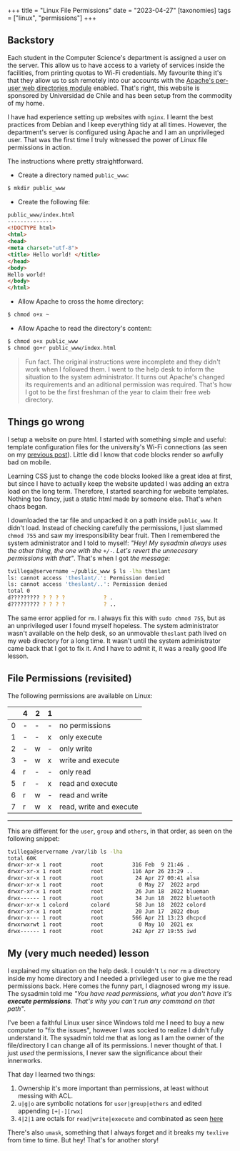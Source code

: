 +++
title = "Linux File Permissions"
date = "2023-04-27"
[taxonomies]
tags = ["linux", "permissions"]
+++

## Backstory

Each student in the Computer Science's department is assigned a user on the server. This allow us to have access to a variety of services inside the facilities, from printing quotas to Wi-Fi credentials. My favourite thing it's that they allow us to ssh remotely into our accounts with the [Apache's per-user web directories module](https://httpd.apache.org/docs/2.4/howto/public_html.html) enabled. That's right, this website is sponsored by Universidad de Chile and has been setup from the commodity of my home.

<!-- more -->

I have had experience setting up websites with `nginx`. I learnt the best practices from Debian and I keep everything tidy at all times. However, the department's server is configured using Apache and I am an unprivileged user. That was the first time I truly witnessed the power of Linux file permissions in action.

The instructions where pretty straightforward.

* Create a directory named `public_www`:
```bash
$ mkdir public_www
```

* Create the following file:
```html
public_www/index.html
--------------
<!DOCTYPE html>
<html>
<head>
<meta charset="utf-8">
<title> Hello world! </title>
</head>
<body>
Hello world!
</body>
</html> 
```

* Allow Apache to cross the home directory:
```bash
$ chmod o+x ~
```

* Allow Apache to read the directory's content:
```bash
$ chmod o+x public_www
$ chmod go+r public_www/index.html 
```

> Fun fact. The original instructions were incomplete and they didn't work when I followed them. I went to the help desk to inform the situation to the system administrator. It turns out Apache's changed its requirements and an aditional permission was required. That's how I got to be the first freshman of the year to claim their free web directory.

## Things go wrong

I setup a website on pure html. I started with something simple and useful: template configuration files for the university's Wi-Fi connections (as seen on my [previous post](https://users.dcc.uchile.cl/~tvillega/posts/beauchef-networks/)). Little did I know that code blocks render so awfully bad on mobile.

Learning CSS just to change the code blocks looked like a great idea at first, but since I have to actually keep the website updated I was adding an extra load on the long term. Therefore, I started searching for website templates. Nothing too fancy, just a static html made by someone else. That's when chaos began.

I downloaded the tar file and unpacked it on a path inside `public_www`. It didn't load. Instead of checking carefully the permissions, I just slammed `chmod 755` and saw my irresponsibility bear fruit. Then I remembered the system administrator and I told to myself: *"Hey! My sysadmin always uses the other thing, the one with the `+/-`. Let's revert the unnecesary permissions with that"*. That's when I got *the message*:
```bash
tvillega@servername ~/public_www $ ls -lha theslant
ls: cannot access 'theslant/.': Permission denied
ls: cannot access 'theslant/..': Permission denied
total 0
d????????? ? ? ? ?            ? .
d????????? ? ? ? ?            ? ..

```

The same error applied for `rm`. I always fix this with `sudo chmod 755`, but as an unprivileged user I found myself hopeless. The system administrator wasn't available on the help desk, so an unmovable `theslant` path lived on my web directory for a long time. It wasn't until the system administrator came back that I got to fix it. And I have to admit it, it was a really good life lesson.

## File Permissions (revisited)

The following permissions are available on Linux:

|   |4  |2  |1  |   |
|---|---|---|---|---|
|0  |-  |-  |-  |no permissions  |
|1  |-  |-  |x  |only execute   |
|2  |-  |w  |-  |only write   |
|3  |-  |w  |x  |write and execute   |
|4  |r  |-  |-  |only read   |
|5  |r  |-  |x  |read and execute   |
|6  |r  |w  |-  |read and write   |
|7  |r  |w  |x  |read, write and execute   |
---------------------

This are different for the `user`, `group` and `others`, in that order, as seen on the following snippet:

```bash
tvillega@servername /var/lib ls -lha
total 60K
drwxr-xr-x 1 root         root         316 Feb  9 21:46 .
drwxr-xr-x 1 root         root         116 Apr 26 23:29 ..
drwxr-xr-x 1 root         root          24 Apr 27 00:41 alsa
drwxr-xr-x 1 root         root           0 May 27  2022 arpd
drwxr-xr-x 1 root         root          26 Jun 18  2022 blueman
drwx------ 1 root         root          34 Jun 18  2022 bluetooth
drwxr-xr-x 1 colord       colord        58 Jun 18  2022 colord
drwxr-xr-x 1 root         root          20 Jun 17  2022 dbus
drwxr-x--- 1 root         root         566 Apr 21 13:23 dhcpcd
drwxrwxrwt 1 root         root           0 May 10  2021 ex
drwx------ 1 root         root         242 Apr 27 19:55 iwd
```

## My (very much needed) lesson

I explained my situation on the help desk. I couldn't `ls` nor `rm` a directory inside my home directory and I needed a privileged user to give me the read permissions back. Here comes the funny part, I diagnosed wrong my issue. The sysadmin told me *"You have read permissions, what you don't have it's **execute permissions**. That's why you can't run any command on that path"*.

I've been a faithful Linux user since Windows told me I need to buy a new computer to "fix the issues", however I was socked to realize I didn't fully understand it. The sysadmin told me that as long as I am the owner of the file/directory I can change all of its permissions. I never thought of that. I just *used* the permissions, I never saw the significance about their innerworks.

That day I learned two things:

1. Ownership it's more important than permissions, at least without messing with ACL.
2. `u|g|o` are symbolic notations for `user|group|others` and edited appending `[+|-][rwx]`
3. `4|2|1` are octals for `read|write|execute` and combinated as seen [here](https://users.dcc.uchile.cl/~tvillega/posts/linux-file-permissions/#file-permissions-revisited)

There's also `umask`, something that I always forget and it breaks my `texlive` from time to time.
But hey! That's for another story!
